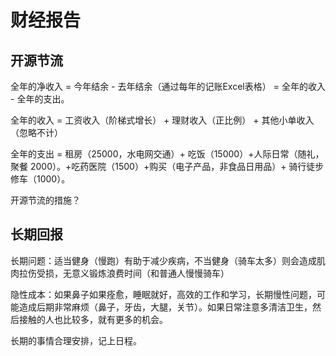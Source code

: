 # 财经报告

## 开源节流

全年的净收入 = 今年结余 - 去年结余（通过每年的记账Excel表格） = 全年的收入 - 全年的支出。

全年的收入 = 工资收入（阶梯式增长） + 理财收入（正比例） + 其他小单收入（忽略不计）

全年的支出 = 租房（25000，水电网交通）+ 吃饭（15000）+人际日常（随礼，聚餐 2000）。+吃药医院（1500）+购买（电子产品，非食品日用品）+ 骑行徒步修车（1000）。

开源节流的措施？

## 长期回报

长期问题：适当健身（慢跑）有助于减少疾病，不当健身（骑车太多）则会造成肌肉拉伤受损，无意义锻炼浪费时间（和普通人慢慢骑车）

隐性成本：如果鼻子如果痊愈，睡眠就好，高效的工作和学习，长期慢性问题，可能造成后期非常麻烦（鼻子，牙齿，大腿，关节）。如果日常注意多清洁卫生，然后接触的人也比较多，就有更多的机会。

长期的事情合理安排，记上日程。